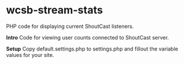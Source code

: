 # wcsb-stream-stats
PHP code for displaying current ShoutCast listeners.

__Intro__
Code for viewing user counts connected to ShoutCast server.

__Setup__
Copy default.settings.php to settings.php and fillout the variable values for your site.
